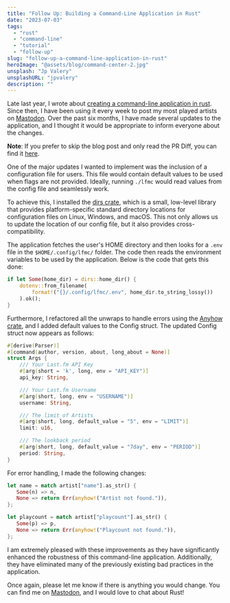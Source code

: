 ```yaml
---
title: "Follow Up: Building a Command-Line Application in Rust"
date: "2023-07-03"
tags:
  - "rust"
  - "command-line"
  - "tutorial"
  - "follow-up"
slug: "follow-up-a-command-line-application-in-rust"
heroImage: "@assets/blog/command-center-2.jpg"
unsplash: "Jp Valery"
unsplashURL: "jpvalery"
description: ""
---
```


Late last year, I wrote about [creating a command-line application in rust](/blog/a-command-line-application-in-rust/).
Since then, I have been using it every week to post my most played artists on [Mastodon](https://fosstodon.org/@joshfinnie).
Over the past six months, I have made several updates to the application, and I thought it would be appropriate to inform everyone about the changes. 

**Note**: If you prefer to skip the blog post and only read the PR Diff, you can find it [here](https://github.com/joshfinnie/lfmc/pull/1/files).

One of the major updates I wanted to implement was the inclusion of a configuration file for users.
This file would contain default values to be used when flags are not provided.
Ideally, running `./lfmc` would read values from the config file and seamlessly work.

To achieve this, I installed the [dirs crate](https://crates.io/crates/dirs), which is a small, low-level library that provides platform-specific standard directory locations for configuration files on Linux, Windows, and macOS.
This not only allows us to update the location of our config file, but it also provides cross-compatibility.

The application fetches the user's HOME directory and then looks for a `.env` file in the `$HOME/.config/lfmc/` folder.
The code then reads the environment variables to be used by the application.
Below is the code that gets this done:

```rust
if let Some(home_dir) = dirs::home_dir() {
    dotenv::from_filename(
        format!("{}/.config/lfmc/.env", home_dir.to_string_lossy())
    ).ok();
}
```

Furthermore, I refactored all the unwraps to handle errors using the [Anyhow crate](https://crates.io/crates/anyhow), and I added default values to the Config struct.
The updated Config struct now appears as follows:

```rust
#[derive(Parser)]
#[command(author, version, about, long_about = None)]
struct Args {
    /// Your Last.fm API Key
    #[arg(short = 'k', long, env = "API_KEY")]
    api_key: String,

    /// Your Last.fm Username
    #[arg(short, long, env = "USERNAME")]
    username: String,

    /// The limit of Artists
    #[arg(short, long, default_value = "5", env = "LIMIT")]
    limit: u16,

    /// The lookback period
    #[arg(short, long, default_value = "7day", env = "PERIOD")]
    period: String,
}
```
 
 For error handling, I made the following changes:
 
 ```rust
let name = match artist["name"].as_str() {
    Some(n) => n,
    None => return Err(anyhow!("Artist not found.")),
};

let playcount = match artist["playcount"].as_str() {
    Some(p) => p,
    None => return Err(anyhow!("Playcount not found.")),
};
```

I am extremely pleased with these improvements as they have significantly enhanced the robustness of this command-line application.
Additionally, they have eliminated many of the previously existing bad practices in the application.

Once again, please let me know if there is anything you would change.
You can find me on [Mastodon](https://fosstodon.org/@joshfinnie), and I would love to chat about Rust!

